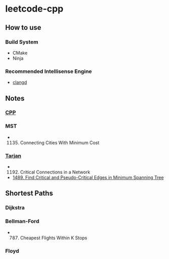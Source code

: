 # leetcode-cpp

## How to use

### Build System

* CMake
* Ninja

### Recommended Intellisense Engine

* [clangd](https://clangd.llvm.org)

## Notes

### [CPP](docs/cpp.md)

### MST
* 1135. Connecting Cities With Minimum Cost

### [Tarjan](docs/Tarjan.md)
* 1192. Critical Connections in a Network
* [1489. Find Critical and Pseudo-Critical Edges in Minimum Spanning Tree](docs/1489.findCriticalAndPseudoCriticalEdgesInMinimumSpanningTree.md#top)

## Shortest Paths

### Dijkstra



### Bellman-Ford

* 787. Cheapest Flights Within K Stops

### Floyd